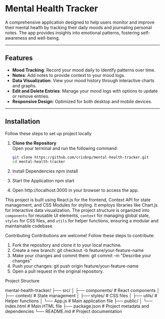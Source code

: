 # Mental Health Tracker

A comprehensive application designed to help users monitor and improve their mental health by tracking their daily moods and journaling personal notes. The app provides insights into emotional patterns, fostering self-awareness and well-being.

---

## Features

- **Mood Tracking**: Record your mood daily to identify patterns over time.  
- **Notes**: Add notes to provide context to your mood logs.  
- **Data Visualization**: View your mood history through interactive charts and graphs.  
- **Edit and Delete Entries**: Manage your mood logs with options to update or remove entries.  
- **Responsive Design**: Optimized for both desktop and mobile devices.  

---

## Installation


Follow these steps to set up project locally 


1. **Clone the Repository**  
   Open your terminal and run the following command:  
   ```bash
   git clone https://github.com/crisbnp/mental-health-tracker.git
   cd mental-health-tracker

2. Install Dependencies
   npm install

3. Start the Application
   npm start

4. Open http://localhost:3000 in your browser to access the app.

This project is built using React.js for the frontend, Context API for state management, and CSS Modules for styling. It employs libraries like Chart.js for interactive data visualization. The project structure is organized into `components` for reusable UI elements, `context` for managing global state, `styles` for CSS files, and `utils` for helper functions, ensuring a modular and maintainable codebase.

Contributing
Contributions are welcome! Follow these steps to contribute:

1. Fork the repository and clone it to your local machine.
2. Create a new branch:
git checkout -b feature/your-feature-name
3. Make your changes and commit them:
git commit -m "Describe your changes"
4. Push your changes:
git push origin feature/your-feature-name
5. Open a pull request in the original repository.


Project Structure

mental-health-tracker/
├── src/
│   ├── components/    # React components
│   ├── context/       # State management
│   ├── styles/        # CSS files
│   ├── utils/         # Helper functions
│   └── App.js         # Main application file
├── public/
│   └── index.html     # Main HTML file
├── package.json       # Project metadata and dependencies
└── README.md          # Project documentation





